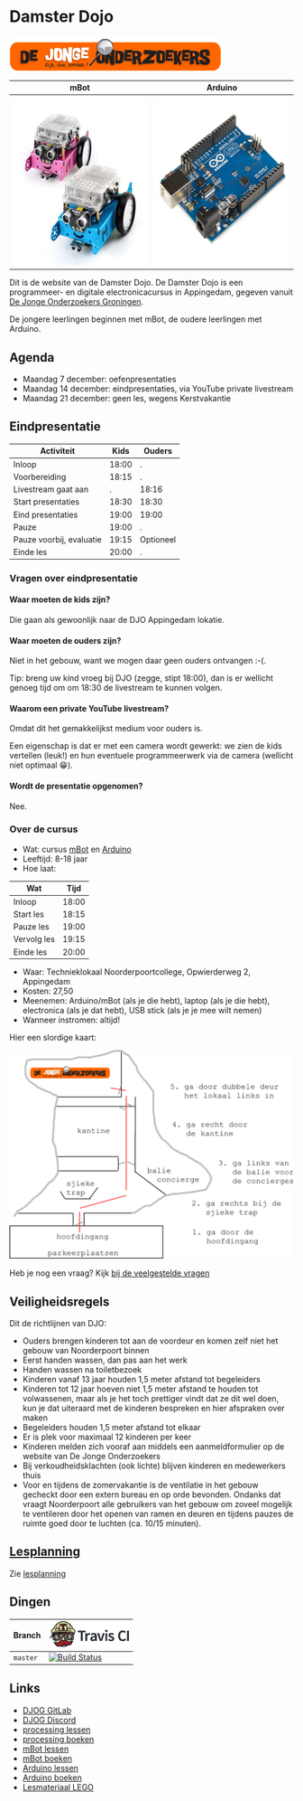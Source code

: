 # Damster Dojo

![DJOG logo](plaatjes/djog.png)

mBot                                                               |Arduino
-------------------------------------------------------------------|-----------------------------------------------------------------------
<img src="plaatjes/mbots.jpg" alt="mBots" width="300" height="300">|<img src="plaatjes/arduino.jpg" alt="Arduino" width="300" height="300">

Dit is de website van de Damster Dojo. De Damster Dojo is een 
programmeer- en digitale electronicacursus in Appingedam, gegeven vanuit
[De Jonge Onderzoekers Groningen](https://www.djog.nl).

De jongere leerlingen beginnen met mBot, de oudere leerlingen met Arduino.

## Agenda

 * Maandag 7 december: oefenpresentaties
 * Maandag 14 december: eindpresentaties, via YouTube private livestream
 * Maandag 21 december: geen les, wegens Kerstvakantie

## Eindpresentatie

Activiteit               |Kids   |Ouders 
-------------------------|-------|-------
Inloop                   | 18:00 | . 
Voorbereiding            | 18:15 | .
Livestream gaat aan      |     . | 18:16
Start presentaties       | 18:30 | 18:30
Eind presentaties        | 19:00 | 19:00
Pauze                    | 19:00 | .
Pauze voorbij, evaluatie | 19:15 | Optioneel 
Einde les                | 20:00 | . 

### Vragen over eindpresentatie

#### Waar moeten de kids zijn?

Die gaan als gewoonlijk naar de DJO Appingedam lokatie.

#### Waar moeten de ouders zijn?

Niet in het gebouw, want we mogen daar geen ouders ontvangen :-(.

Tip: breng uw kind vroeg bij DJO (zegge, stipt 18:00), dan is er
wellicht genoeg tijd om om 18:30 de livestream te kunnen volgen.

#### Waarom een private YouTube livestream?

Omdat dit het gemakkelijkst medium voor ouders is.

Een eigenschap is dat er met een camera wordt gewerkt: we zien de
kids vertellen (leuk!) en hun eventuele programmeerwerk via de camera (wellicht
niet optimaal :grin:). 

#### Wordt de presentatie opgenomen?

Nee.

### Over de cursus

 * Wat: cursus [mBot](https://github.com/richelbilderbeek/mbot_voor_jonge_tieners)
   en [Arduino](https://github.com/richelbilderbeek/arduino_voor_jonge_tieners)
 * Leeftijd: 8-18 jaar
 * Hoe laat: 

Wat         | Tijd
------------|------
Inloop      | 18:00
Start les   | 18:15
Pauze les   | 19:00
Vervolg les | 19:15
Einde les   | 20:00

 * Waar: Technieklokaal Noorderpoortcollege, Opwierderweg 2, Appingedam
 * Kosten: 27,50 
 * Meenemen: Arduino/mBot (als je die hebt), laptop (als je die hebt), 
   electronica (als je dat hebt), USB stick (als je je mee wilt nemen)
 * Wanneer instromen: altijd!

Hier een slordige kaart:

![](plaatjes/locatie.png)

Heb je nog een vraag? Kijk [bij de veelgestelde vragen](doc/veelgestelde_vragen.md)

## Veiligheidsregels

Dit de richtlijnen van DJO:

 * Ouders brengen kinderen tot aan de voordeur en komen zelf niet het gebouw 
   van Noorderpoort binnen
 * Eerst handen wassen, dan pas aan het werk
 * Handen wassen na toiletbezoek
 * Kinderen vanaf 13 jaar houden 1,5 meter afstand tot begeleiders
 * Kinderen tot 12 jaar hoeven niet 1,5 meter afstand te houden tot volwassenen,
   maar als je het toch prettiger vindt dat ze dit wel doen,
   kun je dat uiteraard met de kinderen bespreken en hier afspraken over maken
 * Begeleiders houden 1,5 meter afstand tot elkaar
 * Er is plek voor maximaal 12 kinderen per keer
 * Kinderen melden zich vooraf aan middels een aanmeldformulier 
   op de website van De Jonge Onderzoekers
 * Bij verkoudheidsklachten (ook lichte) blijven kinderen en medewerkers thuis
 * Voor en tijdens de zomervakantie is de ventilatie in het gebouw 
   gecheckt door een extern bureau en op orde bevonden. 
   Ondanks dat vraagt Noorderpoort alle gebruikers van het gebouw 
   om zoveel mogelijk te ventileren door het openen van ramen en deuren 
   en tijdens pauzes de ruimte goed door te luchten (ca. 10/15 minuten).

## [Lesplanning](doc/lesplanning.md)

Zie [lesplanning](doc/lesplanning.md)

## Dingen

Branch  |[![Travis CI logo](pics/TravisCI.png)](https://travis-ci.org)
--------|---------------------------------------------------------------------------------------------------------------------------------------------
`master`|[![Build Status](https://travis-ci.org/richelbilderbeek/damster_dojo.svg?branch=master)](https://travis-ci.org/richelbilderbeek/damster_dojo)

## Links

 * [DJOG GitLab](http://51.15.53.32)
 * [DJOG Discord](https://discord.gg/XYBXfE)
 * [processing lessen](https://github.com/richelbilderbeek/processing_voor_jonge_tieners/tree/master/hoofdstukken)
 * [processing boeken](https://github.com/richelbilderbeek/processing_voor_jonge_tieners/tree/master/boeken)
 * [mBot lessen](https://github.com/richelbilderbeek/mbot_voor_jonge_tieners/tree/master/hoofdstukken)
 * [mBot boeken](https://github.com/richelbilderbeek/mbot_voor_jonge_tieners/tree/master/boeken)
 * [Arduino lessen](https://github.com/richelbilderbeek/arduino_voor_jonge_tieners/tree/master/hoofdstukken)
 * [Arduino boeken](https://github.com/richelbilderbeek/arduino_voor_jonge_tieners/tree/master/boeken)
 * [Lesmateriaal LEGO](https://education.lego.com/nl-nl)

